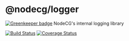 # @nodecg/logger

[![Greenkeeper badge](https://badges.greenkeeper.io/nodecg/logger.svg)](https://greenkeeper.io/)
NodeCG's internal logging library

[![Build Status](https://travis-ci.org/nodecg/logger.svg?branch=master)](https://travis-ci.org/nodecg/logger)
[![Coverage Status](https://coveralls.io/repos/nodecg/logger/badge.svg?branch=master&service=github)](https://coveralls.io/github/nodecg/logger?branch=master)
